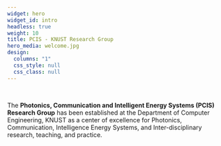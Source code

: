 ```yaml
---
widget: hero
widget_id: intro
headless: true
weight: 10
title: PCIS - KNUST Research Group
hero_media: welcome.jpg
design:
  columns: "1"
  css_style: null
  css_class: null
---
```

<br>

The **Photonics, Communication and Intelligent Energy Systems (PCIS)** **Research Group** has been established at the Department of Computer Engineering, KNUST as a center of excellence for Photonics, Communication, Intelligence Energy Systems, and Inter-disciplinary research, teaching, and practice.